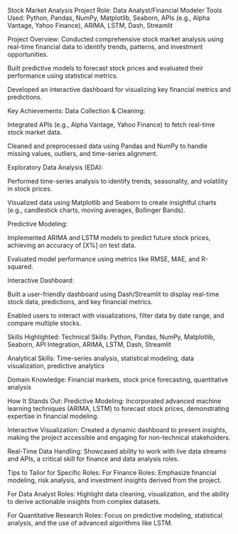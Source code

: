 Stock Market Analysis Project
Role: Data Analyst/Financial Modeler
Tools Used: Python, Pandas, NumPy, Matplotlib, Seaborn, APIs (e.g., Alpha Vantage, Yahoo Finance), ARIMA, LSTM, Dash, Streamlit

Project Overview:
Conducted comprehensive stock market analysis using real-time financial data to identify trends, patterns, and investment opportunities.

Built predictive models to forecast stock prices and evaluated their performance using statistical metrics.

Developed an interactive dashboard for visualizing key financial metrics and predictions.

Key Achievements:
Data Collection & Cleaning:

Integrated APIs (e.g., Alpha Vantage, Yahoo Finance) to fetch real-time stock market data.

Cleaned and preprocessed data using Pandas and NumPy to handle missing values, outliers, and time-series alignment.

Exploratory Data Analysis (EDA):

Performed time-series analysis to identify trends, seasonality, and volatility in stock prices.

Visualized data using Matplotlib and Seaborn to create insightful charts (e.g., candlestick charts, moving averages, Bollinger Bands).

Predictive Modeling:

Implemented ARIMA and LSTM models to predict future stock prices, achieving an accuracy of [X%] on test data.

Evaluated model performance using metrics like RMSE, MAE, and R-squared.

Interactive Dashboard:

Built a user-friendly dashboard using Dash/Streamlit to display real-time stock data, predictions, and key financial metrics.

Enabled users to interact with visualizations, filter data by date range, and compare multiple stocks.

Skills Highlighted:
Technical Skills: Python, Pandas, NumPy, Matplotlib, Seaborn, API Integration, ARIMA, LSTM, Dash, Streamlit

Analytical Skills: Time-series analysis, statistical modeling, data visualization, predictive analytics

Domain Knowledge: Financial markets, stock price forecasting, quantitative analysis

How It Stands Out:
Predictive Modeling: Incorporated advanced machine learning techniques (ARIMA, LSTM) to forecast stock prices, demonstrating expertise in financial modeling.

Interactive Visualization: Created a dynamic dashboard to present insights, making the project accessible and engaging for non-technical stakeholders.

Real-Time Data Handling: Showcased ability to work with live data streams and APIs, a critical skill for finance and data analysis roles.

Tips to Tailor for Specific Roles:
For Finance Roles: Emphasize financial modeling, risk analysis, and investment insights derived from the project.

For Data Analyst Roles: Highlight data cleaning, visualization, and the ability to derive actionable insights from complex datasets.

For Quantitative Research Roles: Focus on predictive modeling, statistical analysis, and the use of advanced algorithms like LSTM.
